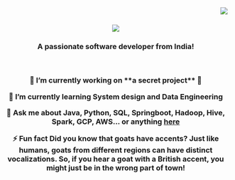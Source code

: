 <img align="right" src="https://visitor-badge.laobi.icu/badge?page_id=venvVarun.venvVarun" />

<h1 align="center">
    <img src="https://readme-typing-svg.herokuapp.com/?font=Righteous&size=35&center=true&vCenter=true&width=500&height=70&duration=4000&lines=Hi+There!+👋;+I'm+Varun+:);" />
</h1>

<h3 align="center">A passionate software developer from India!</h3>

<br/>

<div align="center">
 <h3>
🔭 I’m currently working on **a secret project** 🤫
 
 🌱 I’m currently learning **System design and Data Engineering**

💬 Ask me about **Java, Python, SQL, Springboot, Hadoop, Hive, Spark, GCP, AWS... or anything [here](https://github.com/venvVarun/venvVarun/issues)**

⚡ Fun fact **Did you know that goats have accents? Just like humans, goats from different regions can have distinct vocalizations. So, if you hear a goat with a British accent, you might just be in the wrong part of town!**
 </h3>
 </div>

<!---
venvVarun/venvVarun is a ✨ special ✨ repository because its `README.md` (this file) appears on your GitHub profile.
You can click the Preview link to take a look at your changes.
--->
